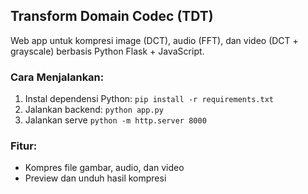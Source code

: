 ## Transform Domain Codec (TDT)

Web app untuk kompresi image (DCT), audio (FFT), dan video (DCT + grayscale) berbasis Python Flask + JavaScript.

### Cara Menjalankan:
1. Instal dependensi Python: `pip install -r requirements.txt`
2. Jalankan backend: `python app.py`
3. Jalankan serve `python -m http.server 8000`

### Fitur:
- Kompres file gambar, audio, dan video
- Preview dan unduh hasil kompresi